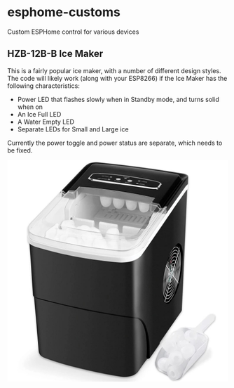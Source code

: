 # esphome-customs
Custom ESPHome control for various devices

## HZB-12B-B Ice Maker

This is a fairly popular ice maker, with a number of different design styles.  The code will likely work (along with your ESP8266) if the Ice Maker has the following characteristics:
- Power LED that flashes slowly when in Standby mode, and turns solid when on
- An Ice Full LED
- A Water Empty LED
- Separate LEDs for Small and Large ice

Currently the power toggle and power status are separate, which needs to be fixed.

![HZB-12B-B Image](https://github.com/Kaldek/esphome-customs/raw/main/HZB-12B-B.jpg)
